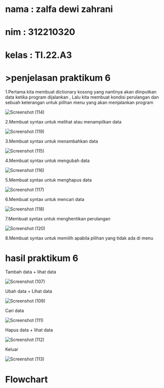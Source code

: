 # nama : zalfa dewi zahrani
# nim : 312210320
# kelas : TI.22.A3

# >penjelasan praktikum 6

1.Pertama kita membuat dictionary kosong yang nantinya akan diinputkan data ketika program dijalankan , Lalu kita membuat kondisi perulangan dan sebuah keterangan untuk pilihan menu yang akan menjalankan program

![Screenshot (114)](https://user-images.githubusercontent.com/115516617/204140034-5bad0b6c-a4f7-45be-94d1-90dd84205296.png)

2.Membuat syntax untuk melihat atau menampilkan data

![Screenshot (119)](https://user-images.githubusercontent.com/115516617/204140294-95fb0972-2642-4531-839a-2591a373a246.png)

3.Membuat syntax untuk menambahkan data

![Screenshot (115)](https://user-images.githubusercontent.com/115516617/204140518-36167f6b-484b-4b77-b0ef-e8089f9b8f9f.png)

4.Membuat syntax untuk mengubah data

![Screenshot (116)](https://user-images.githubusercontent.com/115516617/204140594-37dfa28b-e065-4f70-8b27-a6b677b04b8a.png)

5.Membuat syntax untuk menghapus data

![Screenshot (117)](https://user-images.githubusercontent.com/115516617/204140642-0d9da27f-a481-4391-8bcb-f529238ef3b4.png)

6.Membuat syntax untuk mencari data

![Screenshot (118)](https://user-images.githubusercontent.com/115516617/204140688-370563e6-878b-4d5c-8564-349d5a6c5d8f.png)

7.Membuat syntax untuk menghentikan perulangan

![Screenshot (120)](https://user-images.githubusercontent.com/115516617/204140746-16ed244c-b39a-4fa2-9948-7fc5854ee76c.png)

8.Membuat syntax untuk memilih apabila pilihan yang tidak ada di menu

# hasil praktikum 6

Tambah data + lihat data

![Screenshot (107)](https://user-images.githubusercontent.com/115516617/204141026-79f66595-e3e4-4e2c-90bc-a1057d12b56f.png)

Ubah data + Lihat data

![Screenshot (109)](https://user-images.githubusercontent.com/115516617/204141070-65d98d7a-bbd6-4afb-9aa1-2d0238b4bb90.png)

Cari data

![Screenshot (111)](https://user-images.githubusercontent.com/115516617/204141126-82b505cf-a9fa-4414-b1d8-f32180523866.png)

Hapus data + lihat data

![Screenshot (112)](https://user-images.githubusercontent.com/115516617/204141171-5d9204b6-0767-457a-a88b-526bf63e2f46.png)

Keluar

![Screenshot (113)](https://user-images.githubusercontent.com/115516617/204141225-978686cc-1963-40bf-9bf3-c66198d6d040.png)

# Flowchart




